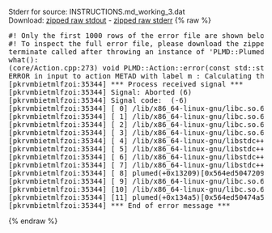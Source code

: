 Stderr for source:  INSTRUCTIONS.md_working_3.dat   
Download: [zipped raw stdout](INSTRUCTIONS.md_working_3.dat.plumed.stdout.txt.zip) - [zipped raw stderr](INSTRUCTIONS.md_working_3.dat.plumed.stderr.txt.zip) 
{% raw %}
<pre>
#! Only the first 1000 rows of the error file are shown below
#! To inspect the full error file, please download the zipped raw stderr file above
terminate called after throwing an instance of 'PLMD::Plumed::ExceptionError'
what():
(core/Action.cpp:273) void PLMD::Action::error(const std::string&) const
ERROR in input to action METAD with label m : Calculating the transition bias on the fly works only with a grid
[pkrvmbietmlfzoi:35344] *** Process received signal ***
[pkrvmbietmlfzoi:35344] Signal: Aborted (6)
[pkrvmbietmlfzoi:35344] Signal code:  (-6)
[pkrvmbietmlfzoi:35344] [ 0] /lib/x86_64-linux-gnu/libc.so.6(+0x45330)[0x7f42fe245330]
[pkrvmbietmlfzoi:35344] [ 1] /lib/x86_64-linux-gnu/libc.so.6(pthread_kill+0x11c)[0x7f42fe29eb2c]
[pkrvmbietmlfzoi:35344] [ 2] /lib/x86_64-linux-gnu/libc.so.6(gsignal+0x1e)[0x7f42fe24527e]
[pkrvmbietmlfzoi:35344] [ 3] /lib/x86_64-linux-gnu/libc.so.6(abort+0xdf)[0x7f42fe2288ff]
[pkrvmbietmlfzoi:35344] [ 4] /lib/x86_64-linux-gnu/libstdc++.so.6(+0xa5ff5)[0x7f42fe6a5ff5]
[pkrvmbietmlfzoi:35344] [ 5] /lib/x86_64-linux-gnu/libstdc++.so.6(+0xbb0da)[0x7f42fe6bb0da]
[pkrvmbietmlfzoi:35344] [ 6] /lib/x86_64-linux-gnu/libstdc++.so.6(_ZSt10unexpectedv+0x0)[0x7f42fe6a5a55]
[pkrvmbietmlfzoi:35344] [ 7] /lib/x86_64-linux-gnu/libstdc++.so.6(+0xa5a6f)[0x7f42fe6a5a6f]
[pkrvmbietmlfzoi:35344] [ 8] plumed(+0x13209)[0x564ed5047209]
[pkrvmbietmlfzoi:35344] [ 9] /lib/x86_64-linux-gnu/libc.so.6(+0x2a1ca)[0x7f42fe22a1ca]
[pkrvmbietmlfzoi:35344] [10] /lib/x86_64-linux-gnu/libc.so.6(__libc_start_main+0x8b)[0x7f42fe22a28b]
[pkrvmbietmlfzoi:35344] [11] plumed(+0x134a5)[0x564ed50474a5]
[pkrvmbietmlfzoi:35344] *** End of error message ***
</pre>
{% endraw %}
